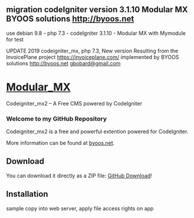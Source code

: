 ## migration codeIgniter version 3.1.10  Modular MX   BYOOS solutions  http://byoos.net
use  debian 9.8  -  php 7.3  - codeIgniter 3.1.10 - Modular MX  with  Mymodule  for test

UPDATE 2019
codeigniter_mx, php 7.3, New version Resulting from the InvoicePlane project
https://invoiceplane.com/ implemented by BYOOS solutions http://byoos.net
gbobard@gmail.com

# [Modular_MX](http://byoos.net) 
Codeigniter_mx2 – A Free CMS powered by CodeIgniter

### Welcome to my GitHub Repository

Codeigniter_mx2 is a free and powerful extention powered for CodeIgniter.

More information can be found at [byoos.net](http://byoos.net/).

## Download ##
You can download it directly as a ZIP file: [GitHub Download](https://github.com/DEV-byoos/archive/master.zip)!

## Installation ##
sample copy into web server, apply file access rights  on  app

